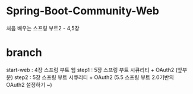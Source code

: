 # Spring-Boot-Community-Web
처음 배우는 스프링 부트2 - 4,5장

# branch
start-web : 4장 스프링 부트 웹
step1 : 5장 스프링 부트 시큐리티 + OAuth2 (앞부분) 
step2 : 5장 스프링 부트 시큐리티 + OAuth2 (5.5 스프링 부트 2.0기반의 OAuth2 설정하기 ~)
